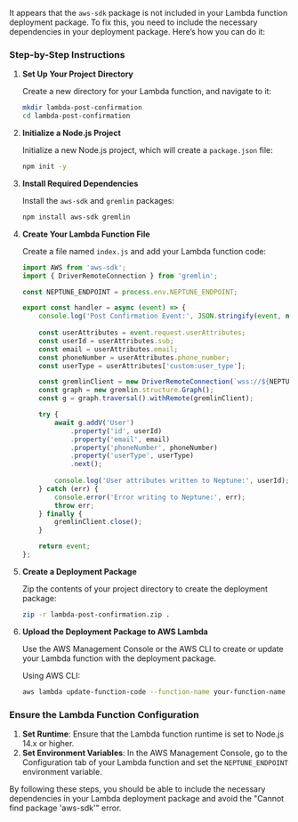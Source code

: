 It appears that the `aws-sdk` package is not included in your Lambda function deployment package. To fix this, you need to include the necessary dependencies in your deployment package. Here’s how you can do it:

### Step-by-Step Instructions

1. **Set Up Your Project Directory**

   Create a new directory for your Lambda function, and navigate to it:
   ```bash
   mkdir lambda-post-confirmation
   cd lambda-post-confirmation
   ```

2. **Initialize a Node.js Project**

   Initialize a new Node.js project, which will create a `package.json` file:
   ```bash
   npm init -y
   ```

3. **Install Required Dependencies**

   Install the `aws-sdk` and `gremlin` packages:
   ```bash
   npm install aws-sdk gremlin
   ```

4. **Create Your Lambda Function File**

   Create a file named `index.js` and add your Lambda function code:
   ```javascript
   import AWS from 'aws-sdk';
   import { DriverRemoteConnection } from 'gremlin';

   const NEPTUNE_ENDPOINT = process.env.NEPTUNE_ENDPOINT;

   export const handler = async (event) => {
       console.log('Post Confirmation Event:', JSON.stringify(event, null, 2));
       
       const userAttributes = event.request.userAttributes;
       const userId = userAttributes.sub;
       const email = userAttributes.email;
       const phoneNumber = userAttributes.phone_number;
       const userType = userAttributes['custom:user_type'];

       const gremlinClient = new DriverRemoteConnection(`wss://${NEPTUNE_ENDPOINT}:8182/gremlin`);
       const graph = new gremlin.structure.Graph();
       const g = graph.traversal().withRemote(gremlinClient);

       try {
           await g.addV('User')
               .property('id', userId)
               .property('email', email)
               .property('phoneNumber', phoneNumber)
               .property('userType', userType)
               .next();
           
           console.log('User attributes written to Neptune:', userId);
       } catch (err) {
           console.error('Error writing to Neptune:', err);
           throw err;
       } finally {
           gremlinClient.close();
       }

       return event;
   };
   ```

5. **Create a Deployment Package**

   Zip the contents of your project directory to create the deployment package:
   ```bash
   zip -r lambda-post-confirmation.zip .
   ```

6. **Upload the Deployment Package to AWS Lambda**

   Use the AWS Management Console or the AWS CLI to create or update your Lambda function with the deployment package.

   Using AWS CLI:
   ```bash
   aws lambda update-function-code --function-name your-function-name --zip-file fileb://lambda-post-confirmation.zip
   ```

### Ensure the Lambda Function Configuration

1. **Set Runtime**: Ensure that the Lambda function runtime is set to Node.js 14.x or higher.
2. **Set Environment Variables**: In the AWS Management Console, go to the Configuration tab of your Lambda function and set the `NEPTUNE_ENDPOINT` environment variable.

By following these steps, you should be able to include the necessary dependencies in your Lambda deployment package and avoid the "Cannot find package 'aws-sdk'" error.